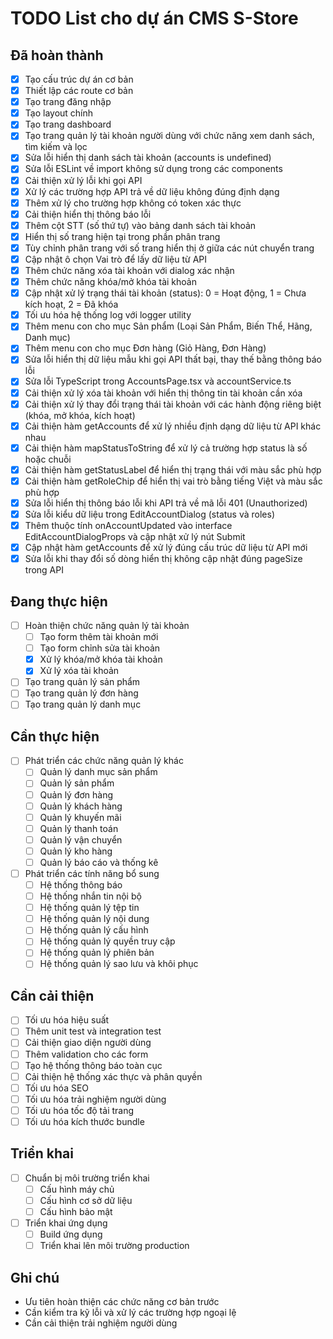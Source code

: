# TODO List cho dự án CMS S-Store

## Đã hoàn thành
- [x] Tạo cấu trúc dự án cơ bản
- [x] Thiết lập các route cơ bản
- [x] Tạo trang đăng nhập
- [x] Tạo layout chính
- [x] Tạo trang dashboard
- [x] Tạo trang quản lý tài khoản người dùng với chức năng xem danh sách, tìm kiếm và lọc
- [x] Sửa lỗi hiển thị danh sách tài khoản (accounts is undefined)
- [x] Sửa lỗi ESLint về import không sử dụng trong các components
- [x] Cải thiện xử lý lỗi khi gọi API
- [x] Xử lý các trường hợp API trả về dữ liệu không đúng định dạng
- [x] Thêm xử lý cho trường hợp không có token xác thực
- [x] Cải thiện hiển thị thông báo lỗi
- [x] Thêm cột STT (số thứ tự) vào bảng danh sách tài khoản
- [x] Hiển thị số trang hiện tại trong phần phân trang
- [x] Tùy chỉnh phân trang với số trang hiển thị ở giữa các nút chuyển trang
- [x] Cập nhật ô chọn Vai trò để lấy dữ liệu từ API
- [x] Thêm chức năng xóa tài khoản với dialog xác nhận
- [x] Thêm chức năng khóa/mở khóa tài khoản
- [x] Cập nhật xử lý trạng thái tài khoản (status): 0 = Hoạt động, 1 = Chưa kích hoạt, 2 = Đã khóa
- [x] Tối ưu hóa hệ thống log với logger utility
- [x] Thêm menu con cho mục Sản phẩm (Loại Sản Phẩm, Biến Thể, Hãng, Danh mục)
- [x] Thêm menu con cho mục Đơn hàng (Giỏ Hàng, Đơn Hàng)
- [x] Sửa lỗi hiển thị dữ liệu mẫu khi gọi API thất bại, thay thế bằng thông báo lỗi
- [x] Sửa lỗi TypeScript trong AccountsPage.tsx và accountService.ts
- [x] Cải thiện xử lý xóa tài khoản với hiển thị thông tin tài khoản cần xóa
- [x] Cải thiện xử lý thay đổi trạng thái tài khoản với các hành động riêng biệt (khóa, mở khóa, kích hoạt)
- [x] Cải thiện hàm getAccounts để xử lý nhiều định dạng dữ liệu từ API khác nhau
- [x] Cải thiện hàm mapStatusToString để xử lý cả trường hợp status là số hoặc chuỗi
- [x] Cải thiện hàm getStatusLabel để hiển thị trạng thái với màu sắc phù hợp
- [x] Cải thiện hàm getRoleChip để hiển thị vai trò bằng tiếng Việt và màu sắc phù hợp
- [x] Sửa lỗi hiển thị thông báo lỗi khi API trả về mã lỗi 401 (Unauthorized)
- [x] Sửa lỗi kiểu dữ liệu trong EditAccountDialog (status và roles)
- [x] Thêm thuộc tính onAccountUpdated vào interface EditAccountDialogProps và cập nhật xử lý nút Submit
- [x] Cập nhật hàm getAccounts để xử lý đúng cấu trúc dữ liệu từ API mới
- [x] Sửa lỗi khi thay đổi số dòng hiển thị không cập nhật đúng pageSize trong API

## Đang thực hiện
- [ ] Hoàn thiện chức năng quản lý tài khoản
  - [ ] Tạo form thêm tài khoản mới
  - [ ] Tạo form chỉnh sửa tài khoản
  - [x] Xử lý khóa/mở khóa tài khoản
  - [x] Xử lý xóa tài khoản
- [ ] Tạo trang quản lý sản phẩm
- [ ] Tạo trang quản lý đơn hàng
- [ ] Tạo trang quản lý danh mục

## Cần thực hiện
- [ ] Phát triển các chức năng quản lý khác
  - [ ] Quản lý danh mục sản phẩm
  - [ ] Quản lý sản phẩm
  - [ ] Quản lý đơn hàng
  - [ ] Quản lý khách hàng
  - [ ] Quản lý khuyến mãi
  - [ ] Quản lý thanh toán
  - [ ] Quản lý vận chuyển
  - [ ] Quản lý kho hàng
  - [ ] Quản lý báo cáo và thống kê
- [ ] Phát triển các tính năng bổ sung
  - [ ] Hệ thống thông báo
  - [ ] Hệ thống nhắn tin nội bộ
  - [ ] Hệ thống quản lý tệp tin
  - [ ] Hệ thống quản lý nội dung
  - [ ] Hệ thống quản lý cấu hình
  - [ ] Hệ thống quản lý quyền truy cập
  - [ ] Hệ thống quản lý phiên bản
  - [ ] Hệ thống quản lý sao lưu và khôi phục

## Cần cải thiện
- [ ] Tối ưu hóa hiệu suất
- [ ] Thêm unit test và integration test
- [ ] Cải thiện giao diện người dùng
- [ ] Thêm validation cho các form
- [ ] Tạo hệ thống thông báo toàn cục
- [ ] Cải thiện hệ thống xác thực và phân quyền
- [ ] Tối ưu hóa SEO
- [ ] Tối ưu hóa trải nghiệm người dùng
- [ ] Tối ưu hóa tốc độ tải trang
- [ ] Tối ưu hóa kích thước bundle

## Triển khai
- [ ] Chuẩn bị môi trường triển khai
  - [ ] Cấu hình máy chủ
  - [ ] Cấu hình cơ sở dữ liệu
  - [ ] Cấu hình bảo mật
- [ ] Triển khai ứng dụng
  - [ ] Build ứng dụng
  - [ ] Triển khai lên môi trường production

## Ghi chú
- Ưu tiên hoàn thiện các chức năng cơ bản trước
- Cần kiểm tra kỹ lỗi và xử lý các trường hợp ngoại lệ
- Cần cải thiện trải nghiệm người dùng

